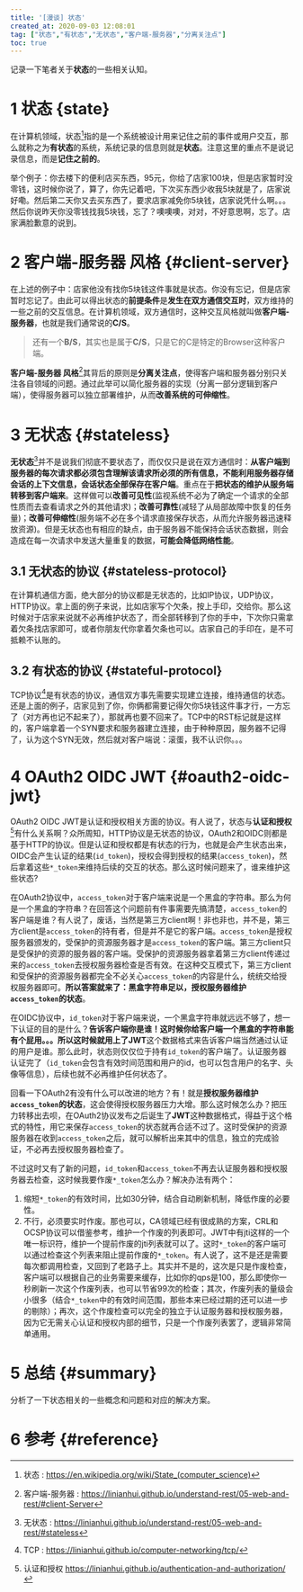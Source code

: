 ```yaml
---
title: '[漫谈] 状态'
created_at: 2020-09-03 12:08:01
tag: ["状态","有状态","无状态","客户端-服务器","分离关注点"]
toc: true
---
```


记录一下笔者关于**状态**的一些相关认知。

# 1 状态 {state}

在计算机领域，状态[^state]指的是一个系统被设计用来记住之前的事件或用户交互，那么就称之为**有状态**的系统，系统记录的信息则就是**状态**。注意这里的重点不是说记录信息，而是**记住之前的**。

举个例子：你去楼下的便利店买东西，95元，你给了店家100块，但是店家暂时没零钱，这时候你说了，算了，你先记着吧，下次买东西少收我5块就是了，店家说好嘞。然后第二天你又去买东西了，要求店家减免你5块钱，店家说凭什么啊。。。然后你说昨天你没零钱找我5块钱，忘了？噢噢噢，对对，不好意思啊，忘了。店家满脸歉意的说到。

# 2 客户端-服务器 风格 {#client-server}

在上述的例子中：店家他没有找你5块钱这件事就是状态。你没有忘记，但是店家暂时忘记了。由此可以得出状态的**前提条件**是**发生在双方通信交互时**，双方维持的一些之前的交互信息。在计算机领域，双方通信时，这种交互风格就叫做**客户端-服务器**，也就是我们通常说的**C/S**。

> 还有一个**B/S**，其实也是属于**C/S**，只是它的C是特定的Browser这种客户端。

**客户端-服务器 风格**[^client-server]其背后的原则是**分离关注点**，使得客户端和服务器分别只关注各自领域的问题。通过此举可以简化服务器的实现（分离一部分逻辑到客户端），使得服务器可以独立部署维护，从而**改善系统的可伸缩性**。

# 3 无状态 {#stateless}

**无状态**[^stateless]并不是说我们彻底不要状态了，而仅仅只是说在双方通信时：**从客户端到服务器的每次请求都必须包含理解该请求所必须的所有信息，不能利用服务器存储会话的上下文信息，会话状态全部保存在客户端**。重点在于**把状态的维护从服务端转移到客户端来**。这样做可以**改善可见性**(监视系统不必为了确定一个请求的全部性质而去查看请求之外的其他请求)；**改善可靠性**(减轻了从局部故障中恢复的任务量)；**改善可伸缩性**(服务端不必在多个请求直接保存状态，从而允许服务器迅速释放资源)。但是无状态也有相应的缺点，由于服务器不能保持会话状态数据，则会造成在每一次请求中发送大量重复的数据，**可能会降低网络性能**。

## 3.1 无状态的协议 {#stateless-protocol}

在计算机通信方面，绝大部分的协议都是无状态的，比如IP协议，UDP协议，HTTP协议。拿上面的例子来说，比如店家写个欠条，按上手印，交给你。那么这时候对于店家来说就不必再维护状态了，而全部转移到了你的手中，下次你只需拿着欠条找店家即可，或者你朋友代你拿着欠条也可以。店家自己的手印在，是不可抵赖不认账的。

## 3.2 有状态的协议 {#stateful-protocol}

TCP协议[^tcp]是有状态的协议，通信双方事先需要实现建立连接，维持通信的状态。还是上面的例子，店家见到了你，你俩都需要记得欠你5块钱这件事才行，一方忘了（对方再也记不起来了），那就再也要不回来了。TCP中的RST标记就是这样的，客户端拿着一个SYN要求和服务器建立连接，由于种种原因，服务器不记得了，认为这个SYN无效，然后就对客户端说：滚蛋，我不认识你。。。 

# 4 OAuth2 OIDC JWT {#oauth2-oidc-jwt}

OAuth2 OIDC JWT是认证和授权相关方面的协议。有人说了，状态与**认证和授权**[^authentication-and-authorization]有什么关系啊？众所周知，HTTP协议是无状态的协议，OAuth2和OIDC则都是基于HTTP的协议。但是认证和授权都是有状态的行为，也就是会产生状态出来，OIDC会产生认证的结果(`id_token`)，授权会得到授权的结果(`access_token`)，然后拿着这些`*_token`来维持后续的交互的状态。那么这时候问题来了，谁来维护这些状态? 

在OAuth2协议中，`access_token`对于客户端来说是一个黑盒的字符串。那么为何是一个黑盒的字符串？在回答这个问题前有件事需要先搞清楚，`access_token`的客户端是谁？有人说了，废话，当然是第三方client啊！非也非也，并不是，第三方client是`access_token`的持有者，但是并不是它的客户端。`access_token`是授权服务器颁发的，受保护的资源服务器才是`access_token`的客户端。第三方client只是受保护的资源的服务器的客户端。受保护的资源服务器拿着第三方client传递过来的`access_token`去授权服务器检查是否有效。在这种交互模式下，第三方client和受保护的资源服务器都完全不必关心`access_token`的内容是什么，统统交给授权服务器即可。**所以答案就来了：黑盒字符串足以，授权服务器维护`access_token`的状态**。

在OIDC协议中，`id_token`对于客户端来说，一个黑盒字符串就远远不够了，想一下认证的目的是什么？**告诉客户端你是谁！**这时候你给客户端一个黑盒的字符串能有个屁用。。。所以这时候就用上了**JWT**这个数据格式来告诉客户端当然通过认证的用户是谁。那么此时，状态则仅仅位于持有`id_token`的客户端了。认证服务器认证完了（`id_token`会包含有效时间范围和用户的id，也可以包含用户的名字、头像等信息），后续也就不必再维护任何状态了。

回看一下OAuth2有没有什么可以改进的地方？有！就是**授权服务器维护`access_token`的状态**，这会使得授权服务器压力大增。那么这时候怎么办？把压力转移出去呗，在OAuth2协议发布之后诞生了**JWT**这种数据格式，得益于这个格式的特性，用它来保存`access_token`的状态就再合适不过了。这时受保护的资源服务器在收到`access_token`之后，就可以解析出来其中的信息，独立的完成验证，不必再去授权服务器检查了。

不过这时又有了新的问题，`id_token`和`access_token`不再去认证服务器和授权服务器去检查，这时候我要作废`*_token`怎么办？解决办法有两个：

1. 缩短`*_token`的有效时间，比如30分钟，结合自动刷新机制，降低作废的必要性。
2. 不行，必须要实时作废。那也可以，CA领域已经有很成熟的方案，CRL和OCSP协议可以借鉴参考，维护一个作废的列表即可。JWT中有jti这样的一个唯一标识符，维护一个提前作废的jti列表就可以了。这时`*_token`的客户端可以通过检查这个列表来阻止提前作废的`*_token`。有人说了，这不是还是需要每次都调用检查，又回到了老路子上。其实并不是的，这次是只是作废检查，客户端可以根据自己的业务需要来缓存，比如你的qps是100，那么即使你一秒刷新一次这个作废列表，也可以节省99次的检查；其次，作废列表的量级会小很多（结合`*_token`中的有效时间范围，那些本来已经过期的还可以进一步的剔除）；再次，这个作废检查可以完全的独立于认证服务器和授权服务器，因为它无需关心认证和授权内部的细节，只是一个作废列表罢了，逻辑非常简单通用。

# 5 总结 {#summary}

分析了一下状态相关的一些概念和问题和对应的解决方案。

# 6 参考 {#reference}

[^state]:状态 : <https://en.wikipedia.org/wiki/State_(computer_science)>
[^client-server]:客户端-服务器 : <https://linianhui.github.io/understand-rest/05-web-and-rest/#client-Server> 
[^stateless]:无状态 : <https://linianhui.github.io/understand-rest/05-web-and-rest/#stateless> 
[^tcp]:TCP : <https://linianhui.github.io/computer-networking/tcp/>
[^authentication-and-authorization]: 认证和授权 <https://linianhui.github.io/authentication-and-authorization/>